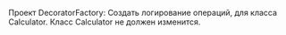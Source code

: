 Проект DecoratorFactory: Создать логирование операций, для класса Calculator.
Класс Calculator не должен изменится.